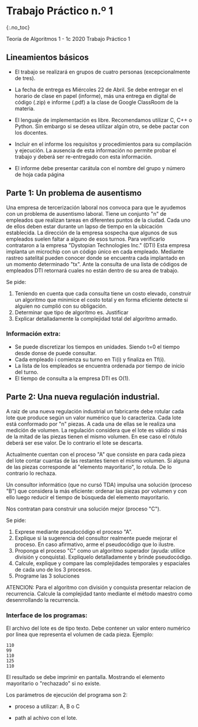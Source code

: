 Trabajo Práctico n.º 1
======================
{:.no_toc}

Teoría de Algoritmos 1 - 1c 2020
Trabajo Práctico 1

## Lineamientos básicos

- El trabajo se realizará en grupos de cuatro personas (excepcionalmente de tres).

- La fecha de entrega es Miércoles 22 de Abril. Se debe entregar en el horario de clase en papel (informe), más una entrega en digital de código (.zip) e informe (.pdf) a la clase de Google ClassRoom de la materia.

- El lenguaje de implementación es libre. Recomendamos utilizar C, C++ o Python. Sin embargo si se desea utilizar algún otro, se debe pactar con los docentes.

- Incluir en el informe los requisitos y procedimientos para su compilación y ejecución. La ausencia de esta información no permite probar el trabajo y deberá ser re-entregado con esta información.

- El informe debe presentar carátula con el nombre del grupo y número de hoja cada página

## Parte 1: Un problema de ausentismo

Una empresa de tercerización laboral nos convoca para que le ayudemos con un problema de ausentismo laboral. Tiene un conjunto "n" de empleados que realizan tareas en diferentes puntos de la ciudad. Cada uno de ellos deben estar durante un lapso de tiempo en la ubicación establecida.
La dirección de la empresa sospecha que algunos de sus empleados suelen faltar a alguno de esos turnos. Para verificarlo contrataron a la empresa "Dystopian Technologies Inc." (DTI) Esta empresa implanta un microchip con un código único en cada empleado. Mediante rastreo satelital pueden conocer donde se encuentra cada implantado en un momento determinado "tx". Ante la consulta de una lista de códigos de empleados DTI retornará cuales no están dentro de su area de trabajo. 

Se pide:

1. Teniendo en cuenta que cada consulta tiene un costo elevado, construir un algoritmo que minimice el costo total y en forma eficiente detecte si alguien no cumplió con su obligación.
1. Determinar que tipo de algoritmo es. Justificar
1. Explicar detalladamente la complejidad total del algoritmo armado.

### Información extra:

* Se puede discretizar los tiempos en unidades. Siendo t=0 el tiempo desde donse de puede consultar. 
* Cada empleado i comienza su turno en Ti(i) y finaliza en Tf(i).
* La lista de los empleados se encuentra ordenada por tiempo de inicio del turno.
* El tiempo de consulta a la empresa DTI es O(1).

## Parte 2: Una nueva regulación industrial.

A raiz de una nueva regulación industrial un fabricante debe rotular cada lote que produce según un valor numérico que lo caracteriza. Cada lote está conformado por "n" piezas. A cada una de ellas se le realiza una medición de volumen.
La regulación considera que el lote es válido si más de la mitad de las piezas tienen el mismo volumen. En ese caso el rótulo deberá ser ese valor. De lo contrario el lote se descarta.

Actualmente cuentan con el proceso "A" que consiste en para cada pieza del lote contar cuantas de las restantes tienen el mismo volumen. Si alguna de las piezas corresponde al "elemento mayoritario", lo rotula. De lo contrario lo rechaza.

Un consultor informático (que no cursó TDA) impulsa una solución (proceso "B") que considera la más eficiente: ordenar las piezas por volumen y con ello luego reducir el tiempo de búsqueda del elemento mayoritario.

Nos contratan para construir una solución mejor (proceso "C"). 

Se pide:

1. Exprese mediante pseudocódigo el proceso "A". 
1. Explique si la sugerencia del consultor realmente puede mejorar el proceso. En caso afirmativo, arme el pseudocódigo que lo ilustre.
1. Proponga el proceso "C" como un algoritmo superador (ayuda: utilice división y conquista). Explíquelo detalladamente y brinde pseudocódigo.
1. Calcule, explique y compare las complejidades temporales y espaciales de cada uno de los 3 procesos.
1. Programe las 3 soluciones

ATENCION: Para el algoritmo con división y conquista presentar relacion de recurrencia. Calcule la complejidad tanto mediante el método maestro como desenrrollando la recurrencia.

### Interface de los programas:

El archivo del lote es de tipo texto. Debe contener un valor entero numérico por linea que representa el volumen de cada pieza.
Ejemplo:

	110
	99
	110
	125
	110

El resultado se debe imprimir en pantalla. Mostrando el elemento mayoritario o "rechazado" si no existe.

Los parámetros de ejecución del programa son 2:

* proceso a utilizar: A, B o C

* path al achivo con el lote.
